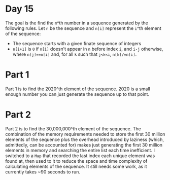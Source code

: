 # Day 15

The goal is the find the `m`^th number in a sequence generated by the following rules. Let `n` be the sequence and `n[i]` represent the `i`^th element of the sequence:

* The sequence starts with a given finate sequence of integers
* `n[i+1]` is `0` if `n[i]` doesn't appear in `n` before index `i`, and `i-j` otherwise, where `n[j]==n[i]` and, for all `k` such that `j<k<i`, `n[k]/=n[i]`.

# Part 1

Part 1 is to find the 2020^th element of the sequence. 2020 is a small enough number you can just generate the sequence up to that point.

# Part 2

Part 2 is to find the 30,000,000^th element of the sequence. The combination of the memory requirements needed to store the first 30 million elements of the sequence plus the overhead introduced by laziness (which, admittedly, can be accounted for) makes just generating the first 30 million elements in memory and searching the entire list each time inefficient. I switched to a `Map` that recorded the last index each unique element was found at, then used to it to reduce the space and
time complexity of calculating elements of the sequence. It still needs some work, as it currently takes ~90 seconds to run.

